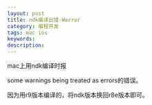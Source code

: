 ```yaml
---
layout: post
title: ndk编译出错-Werror
category: 编程开发
tags: mac ios
keywords: 
description: 
---
```


mac上用ndk编译时报

some warnings being treated as errors的错误。

因为用r9版本编译的，将ndk版本换回r8e版本即可。






